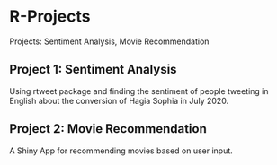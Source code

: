 # R-Projects
Projects: Sentiment Analysis, Movie Recommendation

## Project 1: Sentiment Analysis
Using rtweet package and finding the sentiment of people tweeting in English about the conversion of Hagia Sophia in July 2020.

## Project 2: Movie Recommendation
A Shiny App for recommending movies based on user input.
